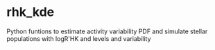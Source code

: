 # rhk_kde
Python funtions to estimate activity variability PDF and simulate stellar populations with logR'HK and levels and variability
